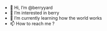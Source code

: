 - 👋 Hi, I’m @berryyard
- 👀 I’m interested in berry
- 🌱 I’m currently learning how the world works
- 📫 How to reach me ?

<!---
berryyard/berryyard is a ✨ special ✨ repository because its `README.md` (this file) appears on your GitHub profile.
You can click the Preview link to take a look at your changes.
--->
